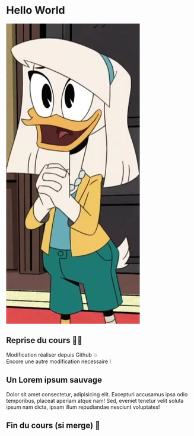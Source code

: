 # Hello World
![Della Duck](della_duck.png)

## Reprise du cours 👨‍🏫
Modification réaliser depuis Github 💥 \
Encore une autre modification necessaire !

## Un Lorem ipsum sauvage 
Dolor sit amet consectetur, adipisicing elit. Excepturi accusamus ipsa odio temporibus, placeat aperiam atque nam! Sed, eveniet tenetur velit soluta ipsum nam dicta, ipsam illum repudiandae nesciunt voluptates!

## Fin du cours (si merge) 🏁